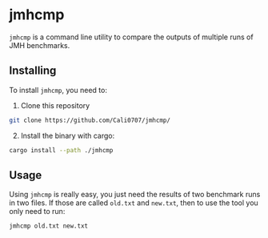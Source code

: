 # jmhcmp

`jmhcmp` is a command line utility to compare the outputs of multiple runs of JMH benchmarks.

## Installing

To install `jmhcmp`, you need to:

1. Clone this repository
```bash
git clone https://github.com/Cali0707/jmhcmp/
```
2. Install the binary with cargo:
```bash
cargo install --path ./jmhcmp
```

## Usage

Using `jmhcmp` is really easy, you just need the results of two benchmark runs in two files. If those are called `old.txt` and `new.txt`,
then to use the tool you only need to run:
```bash
jmhcmp old.txt new.txt
```
